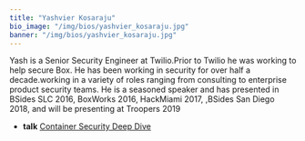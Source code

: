 ```yaml
---
title: "Yashvier Kosaraju"
bio_image: "/img/bios/yashvier_kosaraju.jpg"
banner: "/img/bios/yashvier_kosaraju.jpg"
---
```


Yash is a Senior Security Engineer at Twilio.Prior to Twilio he was working to help secure Box. He has been working in security for over half a decade.working in a variety of roles ranging from consulting to enterprise product security teams. He is a seasoned speaker and has presented in BSides SLC 2016, BoxWorks 2016, HackMiami 2017, ,BSides San Diego 2018, and will be presenting at Troopers 2019

* **talk** [Container Security Deep Dive](/talk/container_security_deep_dive)
